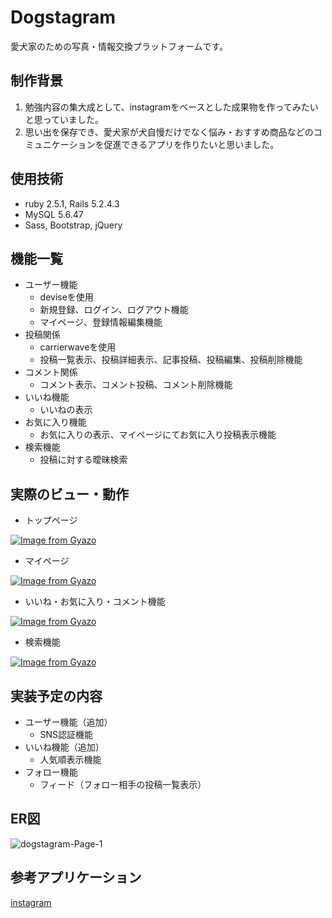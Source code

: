 # Dogstagram
愛犬家のための写真・情報交換プラットフォームです。


## 制作背景
1. 勉強内容の集大成として、instagramをベースとした成果物を作ってみたいと思っていました。
2. 思い出を保存でき、愛犬家が犬自慢だけでなく悩み・おすすめ商品などのコミュニケーションを促進できるアプリを作りたいと思いました。


## 使用技術
- ruby 2.5.1, Rails 5.2.4.3
- MySQL 5.6.47
- Sass, Bootstrap, jQuery


## 機能一覧
- ユーザー機能
  - deviseを使用
  - 新規登録、ログイン、ログアウト機能
  - マイページ、登録情報編集機能
- 投稿関係
  - carrierwaveを使用
  - 投稿一覧表示、投稿詳細表示、記事投稿、投稿編集、投稿削除機能
- コメント関係
  - コメント表示、コメント投稿、コメント削除機能
- いいね機能
  - いいねの表示
- お気に入り機能
  - お気に入りの表示、マイページにてお気に入り投稿表示機能
- 検索機能
  - 投稿に対する曖昧検索
  
## 実際のビュー・動作
- トップページ

[![Image from Gyazo](https://i.gyazo.com/ed6a6a81a3c441caeae3a1d490991d95.gif)](https://gyazo.com/ed6a6a81a3c441caeae3a1d490991d95)

- マイページ

[![Image from Gyazo](https://i.gyazo.com/01e566cca7360e773c716dd31d5f0213.gif)](https://gyazo.com/01e566cca7360e773c716dd31d5f0213)

- いいね・お気に入り・コメント機能

[![Image from Gyazo](https://i.gyazo.com/26982c26288b71e896b6a3277217d2bd.gif)](https://gyazo.com/26982c26288b71e896b6a3277217d2bd)

- 検索機能

[![Image from Gyazo](https://i.gyazo.com/e7b1b2fb9659889473f26485c04583a6.gif)](https://gyazo.com/e7b1b2fb9659889473f26485c04583a6)


## 実装予定の内容
- ユーザー機能（追加）
  - SNS認証機能
- いいね機能（追加）
  - 人気順表示機能
- フォロー機能
  - フィード（フォロー相手の投稿一覧表示）


## ER図
![dogstagram-Page-1](https://user-images.githubusercontent.com/65549551/89100123-9e250880-d42f-11ea-8079-c3a8fa52a3e9.png)


## 参考アプリケーション
[instagram](https://www.instagram.com/)
